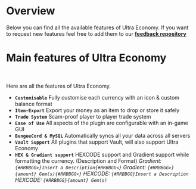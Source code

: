# Overview
Below you can find all the available features of Ultra Economy. If you want to request new features feel free to add them to our **[feedback repository](https://github.com/TechsCode-Team/Feedback/discussions/categories/suggestions)**
<br>

# Main features of Ultra Economy
<br>

Here are all the features of Ultra Economy.
<br>

* **`Customisable`**
  Fully customise each currency with an icon & custom balance format
* **`Item-Export`**
  Export your money as an item to drop or store it safely
* **`Trade System`**
  Scam-proof player to player trade system
* **`Ease of Use`**
  All aspects of the plugin are configurable with an in-game GUI
* **`BungeeCord & MySQL`**
  Automatically syncs all your data across all servers
* **`Vault Support`**
  All plugins that support Vault, will also support Ultra Economy
* **`HEX & Gradient support`**
  HEXCODE support and Gradient support while formatting the currency. (Description and Format)
  *Gradient: `{#RRBBGG>}Insert a Description{#RRBBGG<}`*
  *Gradient: `{#RRBBGG>}{amount} Gem(s){#RRBBGG<}`*
  *HEXCODE: `{#RRBBGG}Insert a Description`*
  *HEXCODE: `{#RRBBGG}{amount} Gem(s)`*
